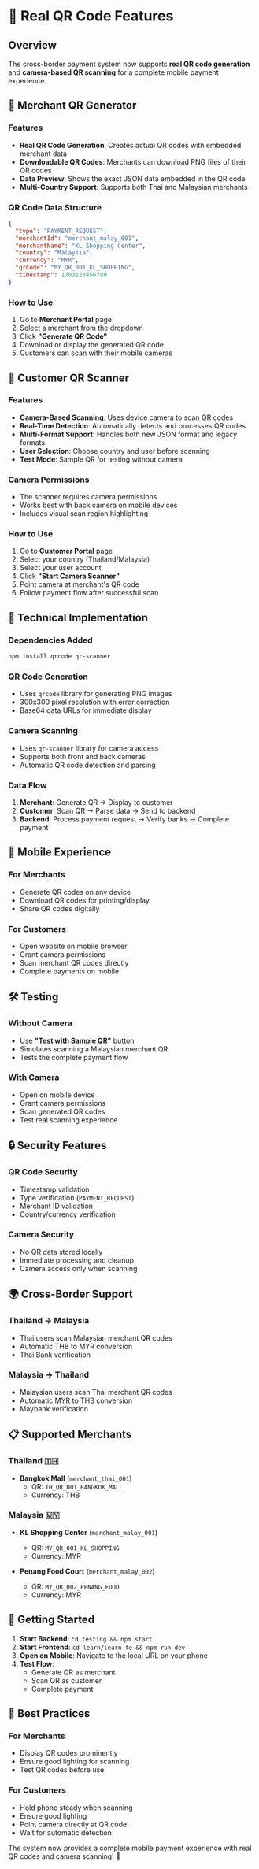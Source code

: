 # 📱 Real QR Code Features

## Overview

The cross-border payment system now supports **real QR code generation** and **camera-based QR scanning** for a complete mobile payment experience.

## 🏪 Merchant QR Generator

### Features

- **Real QR Code Generation**: Creates actual QR codes with embedded merchant data
- **Downloadable QR Codes**: Merchants can download PNG files of their QR codes
- **Data Preview**: Shows the exact JSON data embedded in the QR code
- **Multi-Country Support**: Supports both Thai and Malaysian merchants

### QR Code Data Structure

```json
{
  "type": "PAYMENT_REQUEST",
  "merchantId": "merchant_malay_001",
  "merchantName": "KL Shopping Center",
  "country": "Malaysia",
  "currency": "MYR",
  "qrCode": "MY_QR_001_KL_SHOPPING",
  "timestamp": 1703123456789
}
```

### How to Use

1. Go to **Merchant Portal** page
2. Select a merchant from the dropdown
3. Click **"Generate QR Code"**
4. Download or display the generated QR code
5. Customers can scan with their mobile cameras

## 📱 Customer QR Scanner

### Features

- **Camera-Based Scanning**: Uses device camera to scan QR codes
- **Real-Time Detection**: Automatically detects and processes QR codes
- **Multi-Format Support**: Handles both new JSON format and legacy formats
- **User Selection**: Choose country and user before scanning
- **Test Mode**: Sample QR for testing without camera

### Camera Permissions

- The scanner requires camera permissions
- Works best with back camera on mobile devices
- Includes visual scan region highlighting

### How to Use

1. Go to **Customer Portal** page
2. Select your country (Thailand/Malaysia)
3. Select your user account
4. Click **"Start Camera Scanner"**
5. Point camera at merchant's QR code
6. Follow payment flow after successful scan

## 🔧 Technical Implementation

### Dependencies Added

```bash
npm install qrcode qr-scanner
```

### QR Code Generation

- Uses `qrcode` library for generating PNG images
- 300x300 pixel resolution with error correction
- Base64 data URLs for immediate display

### Camera Scanning

- Uses `qr-scanner` library for camera access
- Supports both front and back cameras
- Automatic QR code detection and parsing

### Data Flow

1. **Merchant**: Generate QR → Display to customer
2. **Customer**: Scan QR → Parse data → Send to backend
3. **Backend**: Process payment request → Verify banks → Complete payment

## 📱 Mobile Experience

### For Merchants

- Generate QR codes on any device
- Download QR codes for printing/display
- Share QR codes digitally

### For Customers

- Open website on mobile browser
- Grant camera permissions
- Scan merchant QR codes directly
- Complete payments on mobile

## 🛠️ Testing

### Without Camera

- Use **"Test with Sample QR"** button
- Simulates scanning a Malaysian merchant QR
- Tests the complete payment flow

### With Camera

- Open on mobile device
- Grant camera permissions
- Scan generated QR codes
- Test real scanning experience

## 🔒 Security Features

### QR Code Security

- Timestamp validation
- Type verification (`PAYMENT_REQUEST`)
- Merchant ID validation
- Country/currency verification

### Camera Security

- No QR data stored locally
- Immediate processing and cleanup
- Camera access only when scanning

## 🌍 Cross-Border Support

### Thailand → Malaysia

- Thai users scan Malaysian merchant QR codes
- Automatic THB to MYR conversion
- Thai Bank verification

### Malaysia → Thailand

- Malaysian users scan Thai merchant QR codes
- Automatic MYR to THB conversion
- Maybank verification

## 📋 Supported Merchants

### Thailand 🇹🇭

- **Bangkok Mall** (`merchant_thai_001`)
  - QR: `TH_QR_001_BANGKOK_MALL`
  - Currency: THB

### Malaysia 🇲🇾

- **KL Shopping Center** (`merchant_malay_001`)

  - QR: `MY_QR_001_KL_SHOPPING`
  - Currency: MYR

- **Penang Food Court** (`merchant_malay_002`)
  - QR: `MY_QR_002_PENANG_FOOD`
  - Currency: MYR

## 🚀 Getting Started

1. **Start Backend**: `cd testing && npm start`
2. **Start Frontend**: `cd learn/learn-fe && npm run dev`
3. **Open on Mobile**: Navigate to the local URL on your phone
4. **Test Flow**:
   - Generate QR as merchant
   - Scan QR as customer
   - Complete payment

## 📱 Best Practices

### For Merchants

- Display QR codes prominently
- Ensure good lighting for scanning
- Test QR codes before use

### For Customers

- Hold phone steady when scanning
- Ensure good lighting
- Point camera directly at QR code
- Wait for automatic detection

The system now provides a complete mobile payment experience with real QR codes and camera scanning! 🎉
